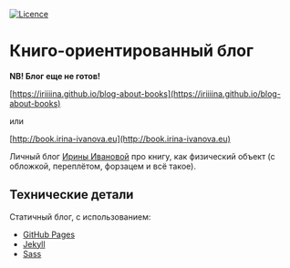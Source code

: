 [![Licence](https://img.shields.io/badge/License-Apache%202.0-blue.svg)](LICENSE)

# Книго-ориентированный блог

**NB! Блог еще не готов!**

[https://iriiiina.github.io/blog-about-books](https://iriiiina.github.io/blog-about-books)

или

[http://book.irina-ivanova.eu](http://book.irina-ivanova.eu)

Личный блог [Ирины Ивановой](https://irina-ivanova.gitlab.io) про книгу, как физический объект (с обложкой, переплётом, форзацем и всё такое).

## Технические детали

Статичный блог, с использованием:

* [GitHub Pages](https://pages.github.com)
* [Jekyll](https://jekyllrb.com)
* [Sass](http://sass-lang.com)
